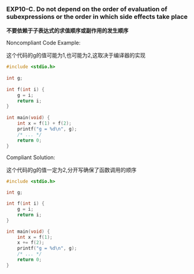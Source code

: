 ### EXP10-C. Do not depend on the order of evaluation of subexpressions or the order in which side effects take place

**不要依赖于子表达式的求值顺序或副作用的发生顺序**

Noncompliant Code Example:

这个代码的g的值可能为1,也可能为2,这取决于编译器的实现

```C
#include <stdio.h>
 
int g;
 
int f(int i) {
    g = i;
    return i;
}
 
int main(void) {
    int x = f(1) + f(2);
    printf("g = %d\n", g);
    /* ... */
    return 0;
}
```

Compliant Solution:

这个代码的g的值一定为2,分开写确保了函数调用的顺序

```C
#include <stdio.h>

int g;

int f(int i) {
    g = i;
    return i;
}

int main(void) {
    int x = f(1);
    x += f(2);
    printf("g = %d\n", g);
    /* ... */
    return 0;
}
```

